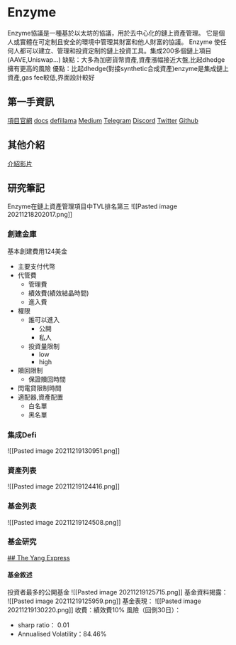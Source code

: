 # Enzyme
Enzyme協議是一種基於以太坊的協議，用於去中心化的鏈上資產管理。 它是個人或實體在可定制且安全的環境中管理其財富和他人財富的協議。 Enzyme 使任何人都可以建立、管理和投資定制的鏈上投資工具。集成200多個鏈上項目(AAVE,Uniswap...)
缺點：大多為加密貨幣資產,資產漲幅接近大盤,比起dhedge擁有更高的風險
優點：比起dhedge(對接synthetic合成資產)enzyme是集成鏈上資產,gas fee較低,界面設計較好


## 第一手資訊
[項目官網](https://enzyme.finance/)
[docs](https://docs.enzyme.finance/)
[defillama](https://defillama.com/protocol/enzyme-finance)
[Medium]()
[Telegram]()
[Discord]()
[Twitter]()
[Github](https://github.com/enzymefinance/protocol)

## 其他介紹
[介紹影片](https://youtu.be/FZREE-6jV9I?fbclid=IwAR2TjP527uWTDMqmhroGF92X_UONphPfS4yaICbMmgMlMmUuqg9st3j2uIY)

## 研究筆記
Enzyme在鏈上資產管理項目中TVL排名第三
![[Pasted image 20211218202017.png]]

### 創建金庫
基本創建費用124美金
- 主要支付代幣
- 代管費
	- 管理費
	- 績效費(績效結晶時間)
	- 進入費
- 權限
	- 誰可以進入
		- 公開
		- 私人
	- 投資量限制
		- low
		- high
- 贖回限制
	- 保證贖回時間
- 閃電貸限制時間
- 適配器,資產配置
	- 白名單
	- 黑名單

### 集成Defi
![[Pasted image 20211219130951.png]]

### 資產列表
![[Pasted image 20211219124416.png]]

### 基金列表
![[Pasted image 20211219124508.png]]

### 基金研究

[## The Yang Express](https://app.enzyme.finance/vault/0x8f2f124f755e3a33025be264066f07e5f9728b3e/overview)
#### 基金敘述
投資者最多的公開基金
![[Pasted image 20211219125715.png]]
基金資料揭露：
![[Pasted image 20211219125959.png]]
基金表現：
![[Pasted image 20211219130220.png]]
收費：績效費10%
風險（回側30日）：
- sharp ratio： 0.01
- Annualised Volatility：84.46%